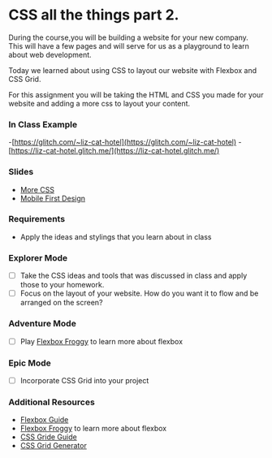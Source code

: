 # CSS all the things part 2.

During the course,you will be building a website for your new company. This will have a few pages and will serve for us as a playground to learn about web development.

Today we learned about using CSS to layout our website with Flexbox and CSS Grid.

For this assignment you will be taking the HTML and CSS you made for your website and adding a more css to layout your content.

### In Class Example

-[https://glitch.com/~liz-cat-hotel](https://glitch.com/~liz-cat-hotel)
-[https://liz-cat-hotel.glitch.me/](https://liz-cat-hotel.glitch.me/)

### Slides

- [More CSS](https://slides.com/lizthrilla/more-css)
- [Mobile First Design](https://slides.com/lizthrilla/test-drive-mobile-first#/)

### Requirements

- Apply the ideas and stylings that you learn about in class

### Explorer Mode

- [ ] Take the CSS ideas and tools that was discussed in class and apply those to your homework.
- [ ] Focus on the layout of your website.  How do you want it to flow and be arranged on the screen?

### Adventure Mode

- [ ] Play [Flexbox Froggy](https://flexboxfroggy.com/) to learn more about flexbox

### Epic Mode

- [ ] Incorporate CSS Grid into your project

### Additional Resources

- [Flexbox Guide](https://css-tricks.com/snippets/css/a-guide-to-flexbox/)
- [Flexbox Froggy](https://flexboxfroggy.com/) to learn more about flexbox
- [CSS Gride Guide](https://css-tricks.com/snippets/css/complete-guide-grid/)
- [CSS Grid Generator](https://cssgrid-generator.netlify.com/)
